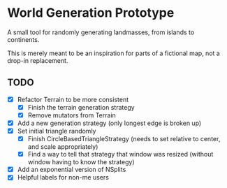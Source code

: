 # World Generation Prototype

A small tool for randomly generating landmasses, from islands to continents.

This is merely meant to be an inspiration for parts of a fictional map, not a drop-in replacement.

## TODO

- [X] Refactor Terrain to be more consistent
  - [X] Finish the terrain generation strategy
  - [X] Remove mutators from Terrain
- [X] Add a new generation strategy (only longest edge is broken up)
- [X] Set initial triangle randomly
  - [X] Finish CircleBasedTriangleStrategy (needs to set relative to center, and scale appropriately)
  - [X] Find a way to tell that strategy that window was resized (without window having to know the strategy)
- [X] Add an exponential version of NSplits
- [X] Helpful labels for non-me users
